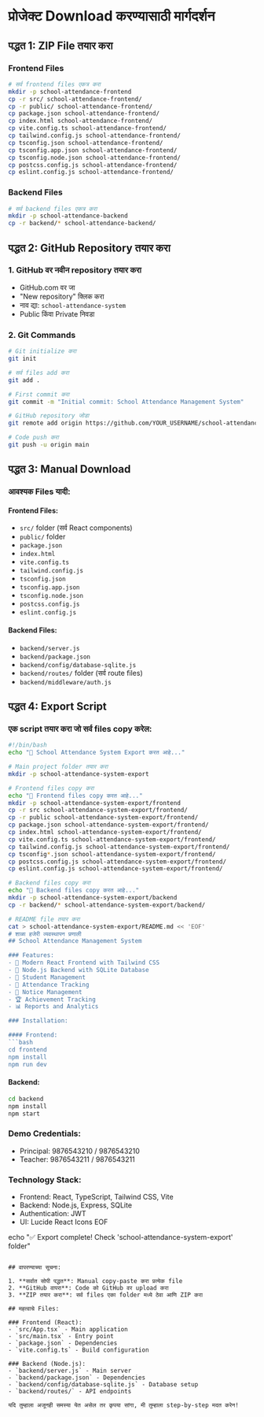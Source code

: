 # प्रोजेक्ट Download करण्यासाठी मार्गदर्शन

## पद्धत 1: ZIP File तयार करा

### Frontend Files
```bash
# सर्व frontend files एकत्र करा
mkdir -p school-attendance-frontend
cp -r src/ school-attendance-frontend/
cp -r public/ school-attendance-frontend/
cp package.json school-attendance-frontend/
cp index.html school-attendance-frontend/
cp vite.config.ts school-attendance-frontend/
cp tailwind.config.js school-attendance-frontend/
cp tsconfig.json school-attendance-frontend/
cp tsconfig.app.json school-attendance-frontend/
cp tsconfig.node.json school-attendance-frontend/
cp postcss.config.js school-attendance-frontend/
cp eslint.config.js school-attendance-frontend/
```

### Backend Files
```bash
# सर्व backend files एकत्र करा
mkdir -p school-attendance-backend
cp -r backend/* school-attendance-backend/
```

## पद्धत 2: GitHub Repository तयार करा

### 1. GitHub वर नवीन repository तयार करा
- GitHub.com वर जा
- "New repository" क्लिक करा
- नाव द्या: `school-attendance-system`
- Public किंवा Private निवडा

### 2. Git Commands
```bash
# Git initialize करा
git init

# सर्व files add करा
git add .

# First commit करा
git commit -m "Initial commit: School Attendance Management System"

# GitHub repository जोडा
git remote add origin https://github.com/YOUR_USERNAME/school-attendance-system.git

# Code push करा
git push -u origin main
```

## पद्धत 3: Manual Download

### आवश्यक Files यादी:

#### Frontend Files:
- `src/` folder (सर्व React components)
- `public/` folder
- `package.json`
- `index.html`
- `vite.config.ts`
- `tailwind.config.js`
- `tsconfig.json`
- `tsconfig.app.json`
- `tsconfig.node.json`
- `postcss.config.js`
- `eslint.config.js`

#### Backend Files:
- `backend/server.js`
- `backend/package.json`
- `backend/config/database-sqlite.js`
- `backend/routes/` folder (सर्व route files)
- `backend/middleware/auth.js`

## पद्धत 4: Export Script

### एक script तयार करा जो सर्व files copy करेल:
```bash
#!/bin/bash
echo "🚀 School Attendance System Export करत आहे..."

# Main project folder तयार करा
mkdir -p school-attendance-system-export

# Frontend files copy करा
echo "📱 Frontend files copy करत आहे..."
mkdir -p school-attendance-system-export/frontend
cp -r src school-attendance-system-export/frontend/
cp -r public school-attendance-system-export/frontend/
cp package.json school-attendance-system-export/frontend/
cp index.html school-attendance-system-export/frontend/
cp vite.config.ts school-attendance-system-export/frontend/
cp tailwind.config.js school-attendance-system-export/frontend/
cp tsconfig*.json school-attendance-system-export/frontend/
cp postcss.config.js school-attendance-system-export/frontend/
cp eslint.config.js school-attendance-system-export/frontend/

# Backend files copy करा
echo "🔧 Backend files copy करत आहे..."
mkdir -p school-attendance-system-export/backend
cp -r backend/* school-attendance-system-export/backend/

# README file तयार करा
cat > school-attendance-system-export/README.md << 'EOF'
# शाळा हजेरी व्यवस्थापन प्रणाली
## School Attendance Management System

### Features:
- 📱 Modern React Frontend with Tailwind CSS
- 🔧 Node.js Backend with SQLite Database
- 👥 Student Management
- 📅 Attendance Tracking
- 📢 Notice Management
- 🏆 Achievement Tracking
- 📊 Reports and Analytics

### Installation:

#### Frontend:
```bash
cd frontend
npm install
npm run dev
```

#### Backend:
```bash
cd backend
npm install
npm start
```

### Demo Credentials:
- Principal: 9876543210 / 9876543210
- Teacher: 9876543211 / 9876543211

### Technology Stack:
- Frontend: React, TypeScript, Tailwind CSS, Vite
- Backend: Node.js, Express, SQLite
- Authentication: JWT
- UI: Lucide React Icons
EOF

echo "✅ Export complete! Check 'school-attendance-system-export' folder"
```

## वापरण्याच्या सूचना:

1. **सर्वात सोपी पद्धत**: Manual copy-paste करा प्रत्येक file
2. **GitHub वापरा**: Code को GitHub वर upload करा
3. **ZIP तयार करा**: सर्व files एका folder मध्ये ठेवा आणि ZIP करा

## महत्वाचे Files:

### Frontend (React):
- `src/App.tsx` - Main application
- `src/main.tsx` - Entry point
- `package.json` - Dependencies
- `vite.config.ts` - Build configuration

### Backend (Node.js):
- `backend/server.js` - Main server
- `backend/package.json` - Dependencies
- `backend/config/database-sqlite.js` - Database setup
- `backend/routes/` - API endpoints

यदि तुम्हाला अजूनही समस्या येत असेल तर कृपया सांगा, मी तुम्हाला step-by-step मदत करेन!